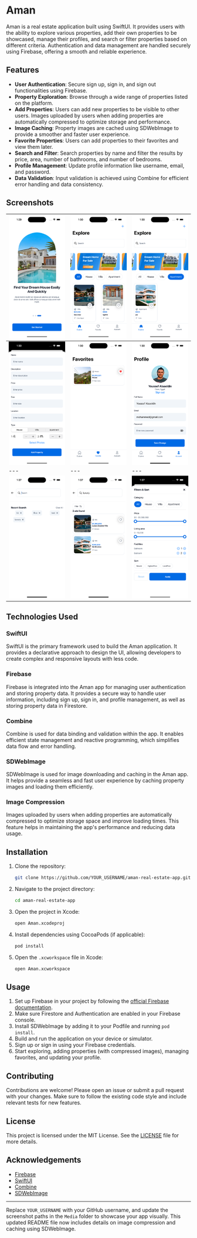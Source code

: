 # Aman

Aman is a real estate application built using SwiftUI. It provides users with the ability to explore various properties, add their own properties to be showcased, manage their profiles, and search or filter properties based on different criteria. Authentication and data management are handled securely using Firebase, offering a smooth and reliable experience.

## Features

- **User Authentication**: Secure sign up, sign in, and sign out functionalities using Firebase.
- **Property Exploration**: Browse through a wide range of properties listed on the platform.
- **Add Properties**: Users can add new properties to be visible to other users. Images uploaded by users when adding properties are automatically compressed to optimize storage and performance.
- **Image Caching**: Property images are cached using SDWebImage to provide a smoother and faster user experience.
- **Favorite Properties**: Users can add properties to their favorites and view them later.
- **Search and Filter**: Search properties by name and filter the results by price, area, number of bathrooms, and number of bedrooms.
- **Profile Management**: Update profile information like username, email, and password.
- **Data Validation**: Input validation is achieved using Combine for efficient error handling and data consistency.

## Screenshots
| ![1](Media/1.PNG) | ![2](Media/2.PNG) | ![3](Media/3.PNG) |
| --- | --- | --- |
| ![4](Media/4.PNG) | ![5](Media/5.PNG) | ![6](Media/6.PNG) |
| --- | --- | --- |
| ![4](Media/7.PNG) | ![5](Media/8.PNG) | ![6](Media/9.PNG) |

## Technologies Used

### SwiftUI
SwiftUI is the primary framework used to build the Aman application. It provides a declarative approach to design the UI, allowing developers to create complex and responsive layouts with less code.

### Firebase
Firebase is integrated into the Aman app for managing user authentication and storing property data. It provides a secure way to handle user information, including sign up, sign in, and profile management, as well as storing property data in Firestore.

### Combine
Combine is used for data binding and validation within the app. It enables efficient state management and reactive programming, which simplifies data flow and error handling.

### SDWebImage
SDWebImage is used for image downloading and caching in the Aman app. It helps provide a seamless and fast user experience by caching property images and loading them efficiently.

### Image Compression
Images uploaded by users when adding properties are automatically compressed to optimize storage space and improve loading times. This feature helps in maintaining the app's performance and reducing data usage.

## Installation

1. Clone the repository:
    ```sh
    git clone https://github.com/YOUR_USERNAME/aman-real-estate-app.git
    ```
2. Navigate to the project directory:
    ```sh
    cd aman-real-estate-app
    ```
3. Open the project in Xcode:
    ```sh
    open Aman.xcodeproj
    ```
4. Install dependencies using CocoaPods (if applicable):
    ```sh
    pod install
    ```
5. Open the `.xcworkspace` file in Xcode:
    ```sh
    open Aman.xcworkspace
    ```

## Usage

1. Set up Firebase in your project by following the [official Firebase documentation](https://firebase.google.com/docs/ios/setup).
2. Make sure Firestore and Authentication are enabled in your Firebase console.
3. Install SDWebImage by adding it to your Podfile and running `pod install`.
4. Build and run the application on your device or simulator.
5. Sign up or sign in using your Firebase credentials.
6. Start exploring, adding properties (with compressed images), managing favorites, and updating your profile.

## Contributing

Contributions are welcome! Please open an issue or submit a pull request with your changes. Make sure to follow the existing code style and include relevant tests for new features.

## License

This project is licensed under the MIT License. See the [LICENSE](LICENSE) file for more details.

## Acknowledgements

- [Firebase](https://firebase.google.com/)
- [SwiftUI](https://developer.apple.com/xcode/swiftui/)
- [Combine](https://developer.apple.com/documentation/combine)
- [SDWebImage](https://github.com/SDWebImage/SDWebImage)

---

Replace `YOUR_USERNAME` with your GitHub username, and update the screenshot paths in the `Media` folder to showcase your app visually. This updated README file now includes details on image compression and caching using SDWebImage.

